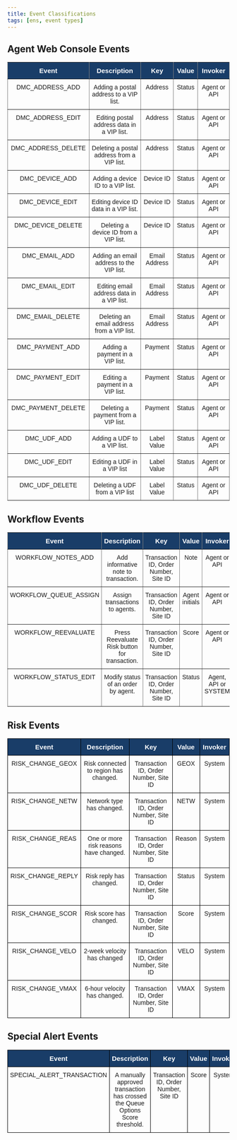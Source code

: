```yaml
---
title: Event Classifications
tags: [ens, event types]
---
```


## Agent Web Console Events 

<style type="text/css">
.tg  {border-collapse:collapse;border-spacing:0;}
.tg td{font-family:Arial, sans-serif;font-size:14px;padding:10px 5px;border-style:solid;border-width:1px;overflow:hidden;word-break:normal;border-color:black;}
.tg th{font-family:Arial, sans-serif;font-size:14px;font-weight:normal;padding:10px 5px;border-style:solid;border-width:1px;overflow:hidden;word-break:normal;border-color:black;}
.tg .tg-3e2f{font-weight:bold;font-size:15px;font-family:Arial, Helvetica, sans-serif !important;;background-color:#193d68;color:#ffffff;border-color:inherit;text-align:center;vertical-align:top}
.tg .tg-c3ow{border-color:inherit;text-align:center;vertical-align:top}
</style>
<table class="tg" style="overflow-x:auto">
<colgroup>
<col style="width: 216px">
<col style="width: 303px">
<col style="width: 140px">
<col style="width: 89px">
<col style="width: 129px">
</colgroup>
  <tr>
    <th class="tg-3e2f">﻿Event</th>
    <th class="tg-3e2f">Description</th>
    <th class="tg-3e2f">Key</th>
    <th class="tg-3e2f">Value</th>
    <th class="tg-3e2f">Invoker</th>
  </tr>
  <tr>
    <td class="tg-c3ow">DMC_ADDRESS_ADD</td>
    <td class="tg-c3ow">Adding a postal address to a VIP list.</td>
    <td class="tg-c3ow">Address</td>
    <td class="tg-c3ow">Status</td>
    <td class="tg-c3ow">Agent or API</td>
  </tr>
  <tr>
    <td class="tg-c3ow">DMC_ADDRESS_EDIT</td>
    <td class="tg-c3ow">Editing postal address data in a VIP list.</td>
    <td class="tg-c3ow">Address</td>
    <td class="tg-c3ow">Status</td>
    <td class="tg-c3ow">Agent or API</td>
  </tr>
  <tr>
    <td class="tg-c3ow">DMC_ADDRESS_DELETE</td>
    <td class="tg-c3ow">Deleting a postal address from a VIP list.</td>
    <td class="tg-c3ow">Address</td>
    <td class="tg-c3ow">Status</td>
    <td class="tg-c3ow">Agent or API</td>
  </tr>
  <tr>
    <td class="tg-c3ow">DMC_DEVICE_ADD</td>
    <td class="tg-c3ow">Adding a device ID to a VIP list.</td>
    <td class="tg-c3ow">Device ID</td>
    <td class="tg-c3ow">Status</td>
    <td class="tg-c3ow">Agent or API</td>
  </tr>
  <tr>
    <td class="tg-c3ow">DMC_DEVICE_EDIT</td>
    <td class="tg-c3ow">Editing device ID data in a VIP list.</td>
    <td class="tg-c3ow">Device ID</td>
    <td class="tg-c3ow">Status</td>
    <td class="tg-c3ow">Agent or API</td>
  </tr>
  <tr>
    <td class="tg-c3ow">DMC_DEVICE_DELETE</td>
    <td class="tg-c3ow">Deleting a device ID from a VIP list.</td>
    <td class="tg-c3ow">Device ID</td>
    <td class="tg-c3ow">Status</td>
    <td class="tg-c3ow">Agent or API</td>
  </tr>
  <tr>
    <td class="tg-c3ow">DMC_EMAIL_ADD</td>
    <td class="tg-c3ow">Adding an email address to the VIP list.</td>
    <td class="tg-c3ow">Email Address</td>
    <td class="tg-c3ow">Status</td>
    <td class="tg-c3ow">Agent or API</td>
  </tr>
  <tr>
    <td class="tg-c3ow">DMC_EMAIL_EDIT</td>
    <td class="tg-c3ow">Editing email address data in a VIP list.</td>
    <td class="tg-c3ow">Email Address</td>
    <td class="tg-c3ow">Status</td>
    <td class="tg-c3ow">Agent or API</td>
  </tr>
  <tr>
    <td class="tg-c3ow">DMC_EMAIL_DELETE</td>
    <td class="tg-c3ow">Deleting an email address from a VIP list.</td>
    <td class="tg-c3ow">Email Address</td>
    <td class="tg-c3ow">Status</td>
    <td class="tg-c3ow">Agent or API</td>
  </tr>
  <tr>
    <td class="tg-c3ow">DMC_PAYMENT_ADD</td>
    <td class="tg-c3ow">Adding a payment in a VIP list.</td>
    <td class="tg-c3ow">Payment</td>
    <td class="tg-c3ow">Status</td>
    <td class="tg-c3ow">Agent or API</td>
  </tr>
  <tr>
    <td class="tg-c3ow">DMC_PAYMENT_EDIT</td>
    <td class="tg-c3ow">Editing a payment in a VIP list.</td>
    <td class="tg-c3ow">Payment</td>
    <td class="tg-c3ow">Status</td>
    <td class="tg-c3ow">Agent or API</td>
  </tr>
  <tr>
    <td class="tg-c3ow">DMC_PAYMENT_DELETE</td>
    <td class="tg-c3ow">Deleting a payment from a VIP list.</td>
    <td class="tg-c3ow">Payment</td>
    <td class="tg-c3ow">Status</td>
    <td class="tg-c3ow">Agent or API</td>
  </tr>
  <tr>
    <td class="tg-c3ow">DMC_UDF_ADD</td>
    <td class="tg-c3ow">Adding a UDF to a VIP list.</td>
    <td class="tg-c3ow">Label Value</td>
    <td class="tg-c3ow">Status</td>
    <td class="tg-c3ow">Agent or API</td>
  </tr>
  <tr>
    <td class="tg-c3ow">DMC_UDF_EDIT</td>
    <td class="tg-c3ow">Editing a UDF in a VIP list</td>
    <td class="tg-c3ow">Label Value</td>
    <td class="tg-c3ow">Status</td>
    <td class="tg-c3ow">Agent or API</td>
  </tr>
  <tr>
    <td class="tg-c3ow">DMC_UDF_DELETE</td>
    <td class="tg-c3ow">Deleting a UDF from a VIP list</td>
    <td class="tg-c3ow">Label Value</td>
    <td class="tg-c3ow">Status</td>
    <td class="tg-c3ow">Agent or API</td>
  </tr>
</table>

## Workflow Events 

<style type="text/css">
.tg  {border-collapse:collapse;border-spacing:0;}
.tg td{font-family:Arial, sans-serif;font-size:14px;padding:10px 5px;border-style:solid;border-width:1px;overflow:hidden;word-break:normal;border-color:black;}
.tg th{font-family:Arial, sans-serif;font-size:14px;font-weight:normal;padding:10px 5px;border-style:solid;border-width:1px;overflow:hidden;word-break:normal;border-color:black;}
.tg .tg-3e2f{font-weight:bold;font-size:15px;font-family:Arial, Helvetica, sans-serif !important;;background-color:#193d68;color:#ffffff;border-color:inherit;text-align:center;vertical-align:top}
.tg .tg-c3ow{border-color:inherit;text-align:center;vertical-align:top}
</style>
<table class="tg" style="overflow-x:auto">
<colgroup>
<col style="width: 385px">
<col style="width: 278px">
<col style="width: 288px">
<col style="width: 103px">
<col style="width: 181px">
</colgroup>
  <tr>
    <th class="tg-3e2f">﻿Event</th>
    <th class="tg-3e2f">Description</th>
    <th class="tg-3e2f">Key</th>
    <th class="tg-3e2f">Value</th>
    <th class="tg-3e2f">Invoker</th>
  </tr>
  <tr>
    <td class="tg-c3ow">WORKFLOW_NOTES_ADD</td>
    <td class="tg-c3ow">Add informative note to transaction.</td>
    <td class="tg-c3ow">Transaction ID, Order Number, Site ID</td>
    <td class="tg-c3ow">Note</td>
    <td class="tg-c3ow">Agent or API</td>
  </tr>
  <tr>
    <td class="tg-c3ow">WORKFLOW_QUEUE_ASSIGN</td>
    <td class="tg-c3ow">Assign transactions to agents.</td>
    <td class="tg-c3ow">Transaction ID, Order Number, Site ID</td>
    <td class="tg-c3ow">Agent initials</td>
    <td class="tg-c3ow">Agent or API</td>
  </tr>
  <tr>
    <td class="tg-c3ow">WORKFLOW_REEVALUATE</td>
    <td class="tg-c3ow">Press Reevaluate Risk button for transaction.</td>
    <td class="tg-c3ow">Transaction ID, Order Number, Site ID</td>
    <td class="tg-c3ow">Score</td>
    <td class="tg-c3ow">Agent or API</td>
  </tr>
  <tr>
    <td class="tg-c3ow">WORKFLOW_STATUS_EDIT</td>
    <td class="tg-c3ow">Modify status of an order by agent.</td>
    <td class="tg-c3ow">Transaction ID, Order Number, Site ID</td>
    <td class="tg-c3ow">Status</td>
    <td class="tg-c3ow">Agent, API or SYSTEM</td>
  </tr>
</table>

## Risk Events 

<style type="text/css">
.tg  {border-collapse:collapse;border-spacing:0;}
.tg td{font-family:Arial, sans-serif;font-size:14px;padding:10px 5px;border-style:solid;border-width:1px;overflow:hidden;word-break:normal;border-color:black;}
.tg th{font-family:Arial, sans-serif;font-size:14px;font-weight:normal;padding:10px 5px;border-style:solid;border-width:1px;overflow:hidden;word-break:normal;border-color:black;}
.tg .tg-baqh{text-align:center;vertical-align:top}
.tg .tg-5197{font-weight:bold;font-size:15px;background-color:#193d68;color:#ffffff;text-align:center;vertical-align:top}
</style>
<table class="tg" style="overflow-x:auto">
<colgroup>
<col style="width: 191px">
<col style="width: 318px">
<col style="width: 278px">
<col style="width: 98px">
<col style="width: 106px">
</colgroup>
  <tr>
    <th class="tg-5197">﻿Event</th>
    <th class="tg-5197">Description</th>
    <th class="tg-5197">Key</th>
    <th class="tg-5197">Value</th>
    <th class="tg-5197">Invoker</th>
  </tr>
  <tr>
    <td class="tg-baqh">RISK_CHANGE_GEOX</td>
    <td class="tg-baqh">Risk connected to region has changed.</td>
    <td class="tg-baqh">Transaction ID, Order Number, Site ID</td>
    <td class="tg-baqh">GEOX</td>
    <td class="tg-baqh">System</td>
  </tr>
  <tr>
    <td class="tg-baqh">RISK_CHANGE_NETW</td>
    <td class="tg-baqh">Network type has changed.</td>
    <td class="tg-baqh">Transaction ID, Order Number, Site ID</td>
    <td class="tg-baqh">NETW</td>
    <td class="tg-baqh">System</td>
  </tr>
  <tr>
    <td class="tg-baqh">RISK_CHANGE_REAS</td>
    <td class="tg-baqh">One or more risk reasons have changed.</td>
    <td class="tg-baqh">Transaction ID, Order Number, Site ID</td>
    <td class="tg-baqh">Reason</td>
    <td class="tg-baqh">System</td>
  </tr>
  <tr>
    <td class="tg-baqh">RISK_CHANGE_REPLY</td>
    <td class="tg-baqh">Risk reply has changed.</td>
    <td class="tg-baqh">Transaction ID, Order Number, Site ID</td>
    <td class="tg-baqh">Status</td>
    <td class="tg-baqh">System</td>
  </tr>
  <tr>
    <td class="tg-baqh">RISK_CHANGE_SCOR</td>
    <td class="tg-baqh">Risk score has changed.</td>
    <td class="tg-baqh">Transaction ID, Order Number, Site ID</td>
    <td class="tg-baqh">Score</td>
    <td class="tg-baqh">System</td>
  </tr>
  <tr>
    <td class="tg-baqh">RISK_CHANGE_VELO</td>
    <td class="tg-baqh">2-week velocity has changed</td>
    <td class="tg-baqh">Transaction ID, Order Number, Site ID</td>
    <td class="tg-baqh">VELO</td>
    <td class="tg-baqh">System</td>
  </tr>
  <tr>
    <td class="tg-baqh">RISK_CHANGE_VMAX</td>
    <td class="tg-baqh">6-hour velocity has changed.</td>
    <td class="tg-baqh">Transaction ID, Order Number, Site ID</td>
    <td class="tg-baqh">VMAX</td>
    <td class="tg-baqh">System</td>
  </tr>
</table>

## Special Alert Events

<style type="text/css">
.tg  {border-collapse:collapse;border-spacing:0;}
.tg td{font-family:Arial, sans-serif;font-size:14px;padding:10px 5px;border-style:solid;border-width:1px;overflow:hidden;word-break:normal;border-color:black;}
.tg th{font-family:Arial, sans-serif;font-size:14px;font-weight:normal;padding:10px 5px;border-style:solid;border-width:1px;overflow:hidden;word-break:normal;border-color:black;}
.tg .tg-fe9e{font-weight:bold;font-size:15px;font-family:Arial, Helvetica, sans-serif !important;;background-color:#193d68;color:#ffffff;text-align:center;vertical-align:top}
.tg .tg-baqh{text-align:center;vertical-align:top}
</style>
<table class="tg" style="overflow-x:auto">
<colgroup>
<col style="width: 252px">
<col style="width: 521px">
<col style="width: 248px">
<col style="width: 51px">
<col style="width: 65px">
</colgroup>
  <tr>
    <th class="tg-fe9e">﻿Event</th>
    <th class="tg-fe9e">Description</th>
    <th class="tg-fe9e">Key</th>
    <th class="tg-fe9e">Value</th>
    <th class="tg-fe9e">Invoker</th>
  </tr>
  <tr>
    <td class="tg-baqh">SPECIAL_ALERT_TRANSACTION</td>
    <td class="tg-baqh">A manually approved transaction has crossed the Queue Options Score threshold.</td>
    <td class="tg-baqh">Transaction ID, Order Number, Site ID</td>
    <td class="tg-baqh">Score</td>
    <td class="tg-baqh">System</td>
  </tr>
</table>

